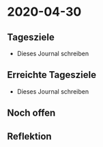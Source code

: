 # 2020-04-30

## Tagesziele

* Dieses Journal schreiben

## Erreichte Tagesziele

* Dieses Journal schreiben

## Noch offen

## Reflektion